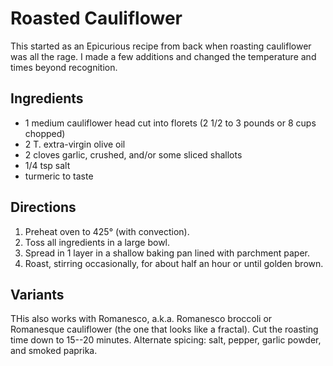 # Roasted Cauliflower

This started as an Epicurious recipe from back when roasting cauliflower was all the rage.  I made a few additions and changed the temperature and times beyond recognition.

## Ingredients

* 1 medium cauliflower head cut into florets (2 1/2 to 3 pounds or 8 cups chopped)
* 2 T. extra-virgin olive oil
* 2 cloves garlic, crushed, and/or some sliced shallots
* 1/4 tsp salt
* turmeric to taste

## Directions

1. Preheat oven to 425° (with convection).
2. Toss all ingredients in a large bowl.
3. Spread in 1 layer in a shallow baking pan lined with parchment paper. 
4. Roast, stirring occasionally, for about half an hour or until golden brown.

## Variants

THis also works with Romanesco, a.k.a. Romanesco broccoli or Romanesque cauliflower (the one that looks like a fractal).  Cut the roasting time down to 15--20 minutes.  Alternate spicing: salt, pepper, garlic powder, and smoked paprika.
